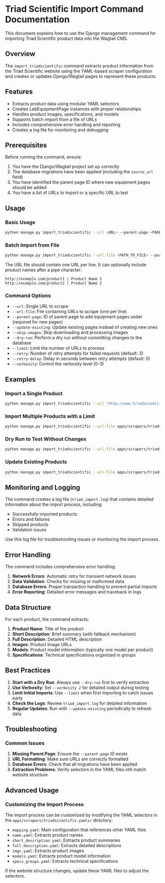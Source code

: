 # Triad Scientific Import Command Documentation

This document explains how to use the Django management command for importing Triad Scientific product data into the Wagtail CMS.

## Overview

The `import_triadscientific` command extracts product information from the Triad Scientific website using the YAML-based scraper configuration and creates or updates Django/Wagtail pages to represent these products.

## Features

- Extracts product data using modular YAML selectors
- Creates LabEquipmentPage instances with proper relationships
- Handles product images, specifications, and models
- Supports batch import from a file of URLs
- Includes comprehensive error handling and reporting
- Creates a log file for monitoring and debugging

## Prerequisites

Before running the command, ensure:

1. You have the Django/Wagtail project set up correctly
2. The database migrations have been applied (including the `source_url` field)
3. You have identified the parent page ID where new equipment pages should be added
4. You have a list of URLs to import or a specific URL to test

## Usage

### Basic Usage

```bash
python manage.py import_triadscientific --url <URL> --parent-page <PAGE_ID>
```

### Batch Import from File

```bash
python manage.py import_triadscientific --url-file <PATH_TO_FILE> --parent-page <PAGE_ID>
```

The URL file should contain one URL per line. It can optionally include product names after a pipe character:
```
http://example.com/product1 | Product Name 1
http://example.com/product2 | Product Name 2
```

### Command Options

- `--url`: Single URL to scrape
- `--url-file`: File containing URLs to scrape (one per line)
- `--parent-page`: ID of parent page to add equipment pages under (required for new pages)
- `--update-existing`: Update existing pages instead of creating new ones
- `--skip-images`: Skip downloading and processing images
- `--dry-run`: Perform a dry run without committing changes to the database
- `--limit`: Limit the number of URLs to process
- `--retry`: Number of retry attempts for failed requests (default: 3)
- `--retry-delay`: Delay in seconds between retry attempts (default: 5)
- `--verbosity`: Control the verbosity level (0-3)

## Examples

### Import a Single Product

```bash
python manage.py import_triadscientific --url "http://www.triadscientific.com/en/products/atomic-absorption/942/agilent-240fs-aa-spectrometer-no-ultraa-used-mint/260487" --parent-page 5
```

### Import Multiple Products with a Limit

```bash
python manage.py import_triadscientific --url-file apps/scrapers/triadscientific-yamls/sample_product_urls.txt --parent-page 5 --limit 10
```

### Dry Run to Test Without Changes

```bash
python manage.py import_triadscientific --url-file apps/scrapers/triadscientific-yamls/sample_product_urls.txt --parent-page 5 --dry-run --verbosity 2
```

### Update Existing Products

```bash
python manage.py import_triadscientific --url-file apps/scrapers/triadscientific-yamls/sample_product_urls.txt --parent-page 5 --update-existing
```

## Monitoring and Logging

The command creates a log file (`triad_import.log`) that contains detailed information about the import process, including:

- Successfully imported products
- Errors and failures
- Skipped products
- Validation issues

Use this log file for troubleshooting issues or monitoring the import process.

## Error Handling

The command includes comprehensive error handling:

1. **Network Errors**: Automatic retry for transient network issues
2. **Data Validation**: Checks for missing or malformed data
3. **Database Errors**: Proper transaction handling to prevent partial imports
4. **Error Reporting**: Detailed error messages and traceback in logs

## Data Structure

For each product, the command extracts:

1. **Product Name**: Title of the product
2. **Short Description**: Brief summary (with fallback mechanism)
3. **Full Description**: Detailed HTML description
4. **Images**: Product image URLs
5. **Models**: Product model information (typically one model per product)
6. **Specifications**: Technical specifications organized in groups

## Best Practices

1. **Start with a Dry Run**: Always use `--dry-run` first to verify extraction
2. **Use Verbosity**: Set `--verbosity 2` for detailed output during testing
3. **Limit Initial Imports**: Use `--limit` when first importing to catch issues early
4. **Check the Logs**: Review `triad_import.log` for detailed information
5. **Regular Updates**: Run with `--update-existing` periodically to refresh data

## Troubleshooting

### Common Issues

1. **Missing Parent Page**: Ensure the `--parent-page` ID exists
2. **URL Formatting**: Make sure URLs are correctly formatted
3. **Database Errors**: Check that all migrations have been applied
4. **Extraction Problems**: Verify selectors in the YAML files still match website structure

## Advanced Usage

### Customizing the Import Process

The import process can be customized by modifying the YAML selectors in the `apps/scrapers/triadscientific-yamls/` directory:

- `mapping.yaml`: Main configuration that references other YAML files
- `name.yaml`: Extracts product names
- `short_description.yaml`: Extracts product summaries
- `full_description.yaml`: Extracts detailed descriptions
- `imgs.yaml`: Extracts product images
- `models.yaml`: Extracts product model information
- `specs_groups.yaml`: Extracts technical specifications

If the website structure changes, update these YAML files to adjust the selectors. 